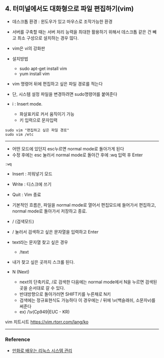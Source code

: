 
## 4. 터미널에서도 대화형으로 파일 편집하기(vim)

- 데스크톱 환경 : 윈도우가 있고 마우스로 조작가능한 환경
- 서버를 구축할 때는 서버 처리 능력을 최대한 활용하기 위해서 데스크톱 같은 건 빼고 최소 구성으로 설치하는 경우 많다. 
- vim은 vi의 강화판

- 설치방법
    - sudo apt-get install vim
    - yum install vim

- vim 명령어 뒤에 편집하고 싶은 파일 경로를 적는다
- 단, 시스템 설정 파일을 변경하려면 sudo명령어를 붙여준다
- i : Insert mode.
    - 화살표키로 커서 움직이기 가능
    - 키 입력으로 문자입력

```
sudo vim "편집하고 싶은 파일 경로"
sudo vim /etc
```

---------------

- 어떤 모드에 있던지 esc누르면 normal mode로 돌아가게 된다
- 수정 후에는 esc 눌러서 normal mode로 돌아간 후에 :wq 입력 후 Enter

```
:wq
```

- Insert : 끼워넣기 모드
- Write : 디스크에 쓰기
- Quit : Vim 종료

- 기본적인 흐름은, 파일을 normal mode로 열어서 편집모드에 들어가서 편집하고, normal mode로 돌아가서 저장하고 종료.

- / (검색모드)
- / 눌러서 검색하고 싶은 문자열을 입력하고 Enter
- text라는 문자열 찾고 싶은 경우
    - /text 
- 내가 찾고 싶은 곳까지 스크롤 된다.


- N (Next)
    - next의 단축키로, /로 검색한 다음에는 normal mode에서 N을 누르면 검색된 곳을 순서대로 갈 수 있다. 
    - 반대방향으로 돌아가러면 SHIFT키를 누른채로 N키
    - 검색에는 정규표현식도 가능하다 이 경우에는 / 뒤에 \v(백슬래쉬, 소문자v)를 써준다
    - ex) /\v(Cp949|EUC - KR)

vim 치트시트
https://vim.rtorr.com/lang/ko

  ------
  
  ### Reference
  
  - [만화로 배우는 리눅스 시스템 관리](http://www.yes24.com/Product/Goods/32402055?Acode=101)

